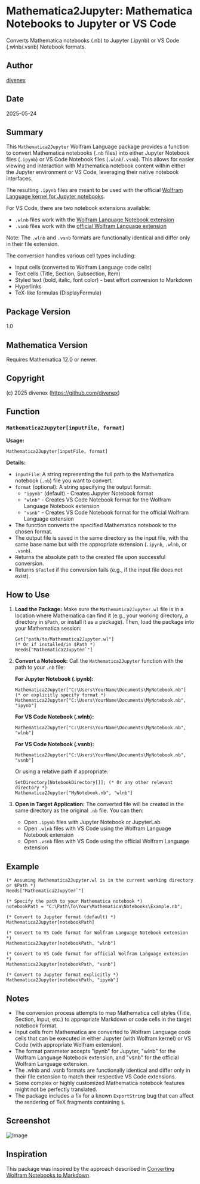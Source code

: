 # Mathematica2Jupyter: Mathematica Notebooks to Jupyter or VS Code

Converts Mathematica notebooks (.nb) to Jupyter (.ipynb) or VS Code (.wlnb/.vsnb) Notebook formats.

## Author

[divenex](https://github.com/divenex)

## Date

2025-05-24

## Summary

This `Mathematica2Jupyter` Wolfram Language package provides a function to convert Mathematica notebooks (`.nb` files) into either Jupyter Notebook files (`.ipynb`) or VS Code Notebook files (`.wlnb`/`.vsnb`). This allows for easier viewing and interaction with Mathematica notebook content within either the Jupyter environment or VS Code, leveraging their native notebook interfaces. 

The resulting `.ipynb` files are meant to be used with the official [Wolfram Language kernel for Jupyter notebooks](https://github.com/WolframResearch/WolframLanguageForJupyter). 

For VS Code, there are two notebook extensions available:
- `.wlnb` files work with the [Wolfram Language Notebook extension](https://marketplace.visualstudio.com/items?itemName=njpipeorgan.wolfram-language-notebook)
- `.vsnb` files work with the [official Wolfram Language extension](https://marketplace.visualstudio.com/items?itemName=WolframResearch.wolfram)

Note: The `.wlnb` and `.vsnb` formats are functionally identical and differ only in their file extension. 

The conversion handles various cell types including:
*   Input cells (converted to Wolfram Language code cells)
*   Text cells (Title, Section, Subsection, Item)
*   Styled text (bold, italic, font color) - best effort conversion to Markdown
*   Hyperlinks
*   TeX-like formulas (DisplayFormula)

## Package Version

1.0

## Mathematica Version

Requires Mathematica 12.0 or newer.

## Copyright

(c) 2025 divenex (https://github.com/divenex)

## Function

### `Mathematica2Jupyter[inputFile, format]`

**Usage:**

`Mathematica2Jupyter[inputFile, format]`

**Details:**

*   `inputFile`: A string representing the full path to the Mathematica notebook (`.nb`) file you want to convert.
*   `format` (optional): A string specifying the output format:
    *   `"ipynb"` (default) - Creates Jupyter Notebook format
    *   `"wlnb"` - Creates VS Code Notebook format for the Wolfram Language Notebook extension
    *   `"vsnb"` - Creates VS Code Notebook format for the official Wolfram Language extension
*   The function converts the specified Mathematica notebook to the chosen format.
*   The output file is saved in the same directory as the input file, with the same base name but with the appropriate extension (`.ipynb`, `.wlnb`, or `.vsnb`).
*   Returns the absolute path to the created file upon successful conversion.
*   Returns `$Failed` if the conversion fails (e.g., if the input file does not exist).

## How to Use

1.  **Load the Package:**
    Make sure the `Mathematica2Jupyter.wl` file is in a location where Mathematica can find it (e.g., your working directory, a directory in `$Path`, or install it as a package).
    Then, load the package into your Mathematica session:
    ```wolfram
    Get["path/to/Mathematica2Jupyter.wl"] 
    (* Or if installed/in $Path *)
    Needs["Mathematica2Jupyter`"]
    ```

2.  **Convert a Notebook:**
    Call the `Mathematica2Jupyter` function with the path to your `.nb` file:
    
    **For Jupyter Notebook (.ipynb):**
    ```wolfram
    Mathematica2Jupyter["C:\Users\YourName\Documents\MyNotebook.nb"]
    (* or explicitly specify format *)
    Mathematica2Jupyter["C:\Users\YourName\Documents\MyNotebook.nb", "ipynb"]
    ```
      **For VS Code Notebook (.wlnb):**
    ```wolfram
    Mathematica2Jupyter["C:\Users\YourName\Documents\MyNotebook.nb", "wlnb"]
    ```
    
    **For VS Code Notebook (.vsnb):**
    ```wolfram
    Mathematica2Jupyter["C:\Users\YourName\Documents\MyNotebook.nb", "vsnb"]
    ```
    
    Or using a relative path if appropriate:
    ```wolfram
    SetDirectory[NotebookDirectory[]]; (* Or any other relevant directory *)
    Mathematica2Jupyter["MyNotebook.nb", "wlnb"]
    ```

3.  **Open in Target Application:**
    The converted file will be created in the same directory as the original `.nb` file. You can then:
    - Open `.ipynb` files with Jupyter Notebook or JupyterLab
    - Open `.wlnb` files with VS Code using the Wolfram Language Notebook extension
    - Open `.vsnb` files with VS Code using the official Wolfram Language extension

## Example

```wolfram
(* Assuming Mathematica2Jupyter.wl is in the current working directory or $Path *)
Needs["Mathematica2Jupyter`"]

(* Specify the path to your Mathematica notebook *)
notebookPath = "C:\Path\To\Your\Mathematica\Notebooks\Example.nb";

(* Convert to Jupyter format (default) *)
Mathematica2Jupyter[notebookPath]

(* Convert to VS Code format for Wolfram Language Notebook extension *)
Mathematica2Jupyter[notebookPath, "wlnb"]

(* Convert to VS Code format for official Wolfram Language extension *)
Mathematica2Jupyter[notebookPath, "vsnb"]

(* Convert to Jupyter format explicitly *)
Mathematica2Jupyter[notebookPath, "ipynb"]
```

## Notes

*   The conversion process attempts to map Mathematica cell styles (Title, Section, Input, etc.) to appropriate Markdown or code cells in the target notebook format.
*   Input cells from Mathematica are converted to Wolfram Language code cells that can be executed in either Jupyter (with Wolfram kernel) or VS Code (with appropriate Wolfram extension).
*   The format parameter accepts "ipynb" for Jupyter, "wlnb" for the Wolfram Language Notebook extension, and "vsnb" for the official Wolfram Language extension.
*   The .wlnb and .vsnb formats are functionally identical and differ only in their file extension to match their respective VS Code extensions.
*   Some complex or highly customized Mathematica notebook features might not be perfectly translated.
*   The package includes a fix for a known `ExportString` bug that can affect the rendering of TeX fragments containing `$`.

## Screenshot

![Image](https://i.sstatic.net/te5xlpyf.jpg)

## Inspiration

This package was inspired by the approach described in [Converting Wolfram Notebooks to Markdown](https://practicalwolf.com/2020/04/02/converting-wolfram-notebooks-to-markdown.html).
